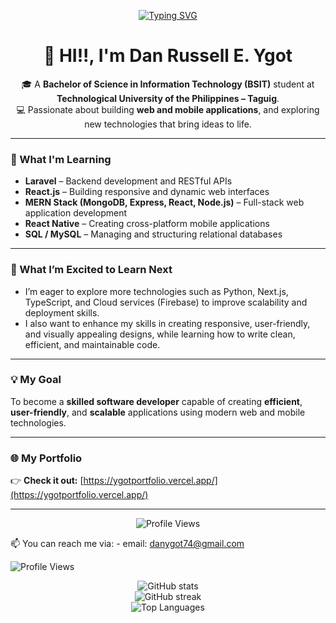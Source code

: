 <p align="center">
  <a href="https://git.io/typing-svg"><img src="https://readme-typing-svg.demolab.com?font=Inter&weight=900&pause=1000&width=435&lines=WELCOME!!" alt="Typing SVG" /></a>
</p>

<h1 align="center">👋 HI!!, I'm Dan Russell E. Ygot</h1>

<p align="center">
🎓 A <b>Bachelor of Science in Information Technology (BSIT)</b> student at <b>Technological University of the Philippines – Taguig</b>.<br/>
💻 Passionate about building <b>web and mobile applications</b>, and exploring new technologies that bring ideas to life.
</p>

---

### 🚀 What I'm Learning

- **Laravel** – Backend development and RESTful APIs  
- **React.js** – Building responsive and dynamic web interfaces  
- **MERN Stack (MongoDB, Express, React, Node.js)** – Full-stack web application development  
- **React Native** – Creating cross-platform mobile applications  
- **SQL / MySQL** – Managing and structuring relational databases  

---

### 🌱 What I’m Excited to Learn Next

- I’m eager to explore more technologies such as Python, Next.js, TypeScript, and Cloud services (Firebase) to improve scalability and deployment skills.
- I also want to enhance my skills in creating responsive, user-friendly, and visually appealing designs, while learning how to write clean, efficient, and maintainable code.


---

### 💡 My Goal

To become a **skilled software developer** capable of creating **efficient**, **user-friendly**, and **scalable** applications using modern web and mobile technologies.

---

### 🌐 My Portfolio

👉 **Check it out:** [https://ygotportfolio.vercel.app/](https://ygotportfolio.vercel.app/)

---

<p align="center">
  <img src="https://komarev.com/ghpvc/?username=danygot18&color=blue&style=for-the-badge" alt="Profile Views" />
</p>


📫 You can reach me via:
    - email: danygot74@gmail.com

![Profile Views](https://komarev.com/ghpvc/?username=danygot18&color=blue&style=for-the-badge)

<p align="center">
  <img src="https://github-readme-stats.vercel.app/api?username=danygot18&show_icons=true&theme=tokyonight" alt="GitHub stats" />
  <br />
  <img src="https://github-readme-streak-stats.herokuapp.com/?user=danygot18&theme=tokyonight" alt="GitHub streak" />
  <br />
  <img src="https://github-readme-stats.vercel.app/api/top-langs/?username=danygot18&layout=compact&theme=tokyonight" alt="Top Languages" />
</p>


<!---
danygot18/danygot18 is a ✨ special ✨ repository because its `README.md` (this file) appears on your GitHub profile.
You can click the Preview link to take a look at your changes.
--->
